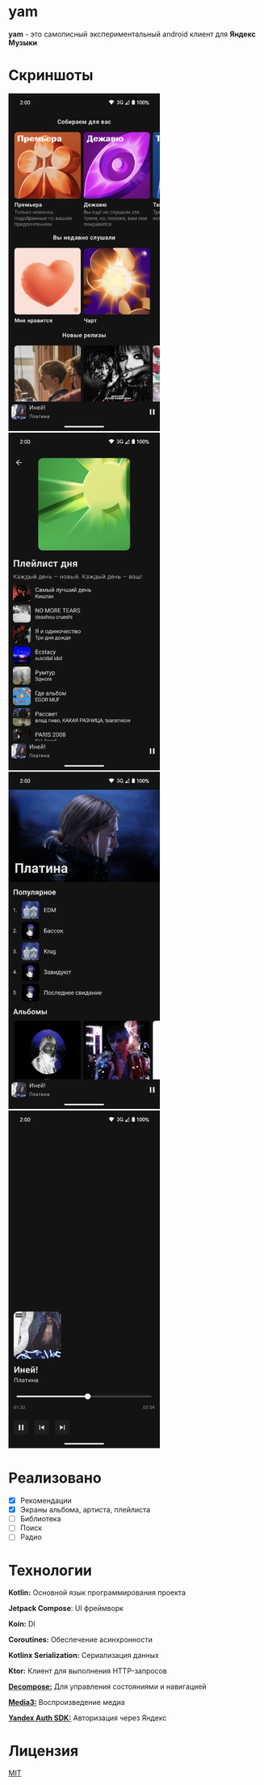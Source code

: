 # yam
**yam** -  это самописный экспериментальный android клиент для **Яндекс Музыки**

# Скриншоты
<p align="left">
  <img src="https://github.com/aliveoutside/assets/blob/main/yam_1.png" width="300"/>
  <img src="https://github.com/aliveoutside/assets/blob/main/yam_2.png" width="300"/>
  <img src="https://github.com/aliveoutside/assets/blob/main/yam_3.png" width="300"/>
  <img src="https://github.com/aliveoutside/assets/blob/main/yam_4.png" width="300"/>
</p>

# Реализовано
- [x] Рекомендации
- [x] Экраны альбома, артиста, плейлиста
- [ ] Библиотека
- [ ] Поиск
- [ ] Радио

# Технологии
**Kotlin:** Основной язык программирования проекта

**Jetpack Compose**: UI фреймворк

**Koin:** DI

**Coroutines:** Обеспечение асинхронности

**Kotlinx Serialization:** Сериализация данных

**Ktor:** Клиент для выполнения HTTP-запросов

[**Decompose:**](https://github.com/arkivanov/Decompose) Для управления состояниями и навигацией

[**Media3:**](https://developer.android.com/media/media3) Воспроизведение медиа

[**Yandex Auth SDK:**](https://github.com/yandexmobile/yandex-login-sdk-android) Авторизация через Яндекс

# Лицензия
[MIT](https://github.com/aliveoutside/yam/blob/master/LICENSE)

